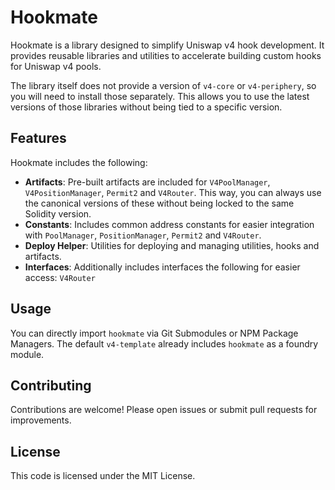 # Hookmate

Hookmate is a library designed to simplify Uniswap v4 hook development. It provides reusable libraries and utilities to accelerate building custom hooks for Uniswap v4 pools.

The library itself does not provide a version of `v4-core` or `v4-periphery`, so you will need to install those separately. This allows you to use the latest versions of those libraries without being tied to a specific version.

## Features

Hookmate includes the following:

- **Artifacts**: Pre-built artifacts are included for `V4PoolManager`, `V4PositionManager`, `Permit2` and `V4Router`. This way, you can always use the canonical versions of these without being locked to the same Solidity version.
- **Constants**: Includes common address constants for easier integration with `PoolManager`, `PositionManager`, `Permit2` and `V4Router`.
- **Deploy Helper**: Utilities for deploying and managing utilities, hooks and artifacts.
- **Interfaces**: Additionally includes interfaces the following for easier access: `V4Router`

## Usage

You can directly import `hookmate` via Git Submodules or NPM Package Managers. The default `v4-template` already includes `hookmate` as a foundry module.

## Contributing

Contributions are welcome! Please open issues or submit pull requests for improvements.

## License

This code is licensed under the MIT License.
